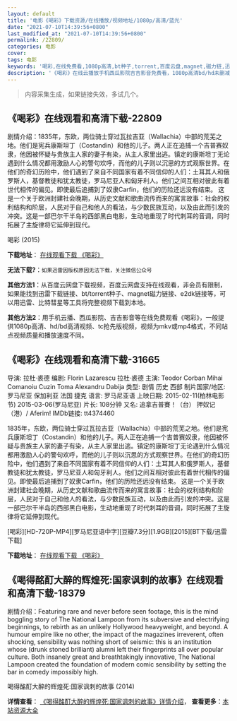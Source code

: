 ```yaml
---
layout: default
title: '电影《喝彩》下载资源/在线播放/视频地址/1080p/高清/蓝光'
date: "2021-07-10T14:39:56+0800"
last_modified_at: "2021-07-10T14:39:56+0800"
permalink: /22809/
categories: 电影
cover:
tags: 电影
keywords: '喝彩,在线免费看,1080p高清,bt种子,torrent,百度云盘,magnet,磁力链,迅雷下载资源'
description: '《喝彩》在线云播放手机西瓜影院吉吉影音免费看，1080p高清bd/hd未删减完整版和tc抢先枪版，mkv/mp4格式，附带bt/torrent种子、magnet/磁力链、百度云盘、网盘资源迅雷下载链接'
---
```


>内容采集生成，如果链接失效，多试几个。


## 《喝彩》在线观看和高清下载-22809

剧情介绍：1835年，东欧，两位骑士穿过瓦拉吉亚（Wallachia）中部的荒芜之地。他们是宪兵康斯坦丁（Costandin）和他的儿子。两人正在追捕一个吉普赛奴隶，他因被怀疑与贵族主人家的妻子有染，从主人家里出逃。镇定的康斯坦丁无论遇到什么情况都用激励人心的警句欢呼，而他的儿子则以沉思的方式观察世界。在他们的奇幻历险中，他们遇到了来自不同国家有着不同信仰的人们：土耳其人和俄罗斯人，基督教徒和犹太教徒，罗马尼亚人和匈牙利人。他们之间互相对彼此有着世代相传的偏见。即使最后追捕到了奴隶Carfin，他们的历险还远没有结束。 这是一个关于欧洲封建社会晚期，从历史文献和歌曲流传而来的寓言故事：社会的权利结构和阶层，人民对于自己和他人的看法，与少数民族互动，以及由此而引发的冲突。这是一部巴尔干半岛的西部黑白电影，生动地重现了时代刺耳的音调，同时拓展了主旋律将它延伸到现代。


喝彩 (2015)

**下载地址**： [在线观看下载 《喝彩》](https://www.btbtdy.me/btdy/dy237.html) 


**无法下载?**：`如果迅雷因版权原因无法下载，关注微信公众号 `

**其他方法1**：从百度云网盘下载视频，百度云网盘支持在线观看，非会员有限制，如果能找到迅雷下载链接、bt/torrent种子、magnet磁力链接、e2dk链接等，可以用迅雷、比特彗星等工具将完整视频下载到本地。

**其他方法2**：用手机云播、西瓜影院、吉吉影音等在线免费观看《喝彩》，一般提供1080p高清、hd/bd高清视频、tc抢先版视频，视频为mkv或mp4格式，不同站点视频质量和播放速度不同。


## 《喝彩》在线观看和高清下载-31665

导演: 拉杜·裘德 编剧: Florin Lazarescu 拉杜·裘德 主演: Teodor Corban Mihai Comanoiu Cuzin Toma Alexandru Dabija 类型: 剧情 历史 西部 制片国家/地区: 罗马尼亚 保加利亚 法国 捷克 语言: 罗马尼亚语 上映日期: 2015-02-11(柏林电影节) 2015-03-06(罗马尼亚) 片长: 108分钟 又名: 追拿吉普賽！（台） 押奴记（港）/ Aferim! IMDb链接: tt4374460

1835年，东欧，两位骑士穿过瓦拉吉亚（Wallachia）中部的荒芜之地。他们是宪兵康斯坦丁（Costandin）和他的儿子。两人正在追捕一个吉普赛奴隶，他因被怀疑与贵族主人家的妻子有染，从主人家里出逃。镇定的康斯坦丁无论遇到什么情况都用激励人心的警句欢呼，而他的儿子则以沉思的方式观察世界。在他们的奇幻历险中，他们遇到了来自不同国家有着不同信仰的人们：土耳其人和俄罗斯人，基督教徒和犹太教徒，罗马尼亚人和匈牙利人。他们之间互相对彼此有着世代相传的偏见。即使最后追捕到了奴隶Carfin，他们的历险还远没有结束。 这是一个关于欧洲封建社会晚期，从历史文献和歌曲流传而来的寓言故事：社会的权利结构和阶层，人民对于自己和他人的看法，与少数民族互动，以及由此而引发的冲突。这是一部巴尔干半岛的西部黑白电影，生动地重现了时代刺耳的音调，同时拓展了主旋律将它延伸到现代。


[喝彩][HD-720P-MP4][罗马尼亚语中字][豆瓣7.3分][1.9GB][2015][BT下载/迅雷下载]

**下载地址**： [在线观看下载 《喝彩》](https://www.btdx8.com/torrent/aferim_2015.html) 


## 《喝得酩酊大醉的辉煌死:国家讽刺的故事》在线观看和高清下载-18379

剧情介绍：Featuring rare and never before seen footage, this is the mind boggling story of The National Lampoon from its subversive and electrifying beginnings, to rebirth as an unlikely Hollywood heavyweight, and beyond. A humour empire like no other, the impact of the magazines irreverent, often shocking, sensibility was nothing short of seismic: this is an institution whose (drunk stoned brilliant) alumni left their fingerprints all over popular culture. Both insanely great and breathtakingly innovative, The National Lampoon created the foundation of modern comic sensibility by setting the bar in comedy impossibly high.


喝得酩酊大醉的辉煌死:国家讽刺的故事 (2014)

**详情查看**： [《喝得酩酊大醉的辉煌死:国家讽刺的故事》详情介绍](/movie/18379/)， **查看更多**：[本站资源大全](/movie/t/all/)

